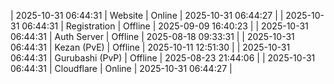 | 2025-10-31 06:44:31 | Website | Online | 2025-10-31 06:44:27 |
| 2025-10-31 06:44:31 | Registration | Offline | 2025-09-09 16:40:23 |
| 2025-10-31 06:44:31 | Auth Server | Offline | 2025-08-18 09:33:31 |
| 2025-10-31 06:44:31 | Kezan (PvE) | Offline | 2025-10-11 12:51:30 |
| 2025-10-31 06:44:31 | Gurubashi (PvP) | Offline | 2025-08-23 21:44:06 |
| 2025-10-31 06:44:31 | Cloudflare | Online | 2025-10-31 06:44:27 |

